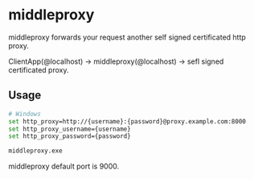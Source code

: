 # middleproxy

middleproxy forwards your request another self signed certificated http proxy.

ClientApp(@localhost) -> middleproxy(@localhost) -> sefl signed certificated proxy.

## Usage

```sh
# Windows
set http_proxy=http://{username}:{password}@proxy.example.com:8000
set http_proxy_username={username}
set http_proxy_password={password}

middleproxy.exe
```

middleproxy default port is 9000.

